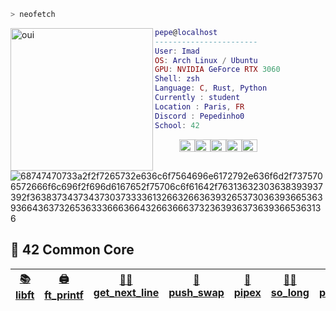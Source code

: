 ```zsh
> neofetch
```

<img align="left" alt="oui" src="https://img.freepik.com/premium-photo/iridescent-fluid-texture-background_125540-5994.jpg" width="228" height="228" />
<!-- ![cropped_wall](https://img.freepik.com/premium-photo/iridescent-fluid-texture-background_125540-5994.jpg) -->

```lua
pepe@localhost
-----------------------
User: Imad
OS: Arch Linux / Ubuntu
GPU: NVIDIA GeForce RTX 3060
Shell: zsh
Language: C, Rust, Python
Currently : student
Location : Paris, FR
Discord : Pepedinho0
School: 42
```

<p align="left">
  &nbsp; &nbsp; &nbsp; &nbsp; &nbsp;
<img alt="oui", src="https://www.colorhexa.com/0597f2.png" width="25" height="20" /><img alt="oui", src="https://www.colorhexa.com/05aff2.png" width="25" height="20" /><img alt="oui", src="https://www.colorhexa.com/d69ccf.png" width="25" height="20" /><img alt="oui", src="https://www.colorhexa.com/e25abc.png" width="25" height="20" /><img alt="oui", src="https://www.colorhexa.com/f2bf5e.png" width="25" height="20" />
</p>


![68747470733a2f2f7265732e636c6f7564696e6172792e636f6d2f7375706572666f6c696f2f696d6167652f75706c6f61642f76313632303638393937392f363837343734373037333361326632663639326537303639366536393664363732653633366636643266366637323639363736393665363136](https://images-wixmp-ed30a86b8c4ca887773594c2.wixmp.com/f/2daddf3c-add4-4a2b-880d-064be6821c92/dglksej-3ed5f398-b5c8-4d98-b908-43438b2964f2.gif?token=eyJ0eXAiOiJKV1QiLCJhbGciOiJIUzI1NiJ9.eyJzdWIiOiJ1cm46YXBwOjdlMGQxODg5ODIyNjQzNzNhNWYwZDQxNWVhMGQyNmUwIiwiaXNzIjoidXJuOmFwcDo3ZTBkMTg4OTgyMjY0MzczYTVmMGQ0MTVlYTBkMjZlMCIsIm9iaiI6W1t7InBhdGgiOiJcL2ZcLzJkYWRkZjNjLWFkZDQtNGEyYi04ODBkLTA2NGJlNjgyMWM5MlwvZGdsa3Nlai0zZWQ1ZjM5OC1iNWM4LTRkOTgtYjkwOC00MzQzOGIyOTY0ZjIuZ2lmIn1dXSwiYXVkIjpbInVybjpzZXJ2aWNlOmZpbGUuZG93bmxvYWQiXX0.bxIHtLdJMge5rLi2vf8I4OD6fJr5XSKJXUHbofhWDT8)


## 🗻 42 Common Core

<td>

| [📚 libft](https://github.com/pepedinho/Libft)  | [🖨️ ft_printf](https://github.com/pepedinho/printf_OK) | [👨‍🔧 get_next_line](https://github.com/pepedinho/get_next_line) | [🧮 push_swap](https://github.com/pepedinho/push_swap) | [🔀 pipex](https://github.com/pepedinho/pipex)  | [🧝‍♂️ so_long](https://github.com/pepedinho/so_long.git) | [👴 philosopher](https://github.com/pepedinho/philosopher.git) |
|--|--|--|--|--|--|--|

</td>
